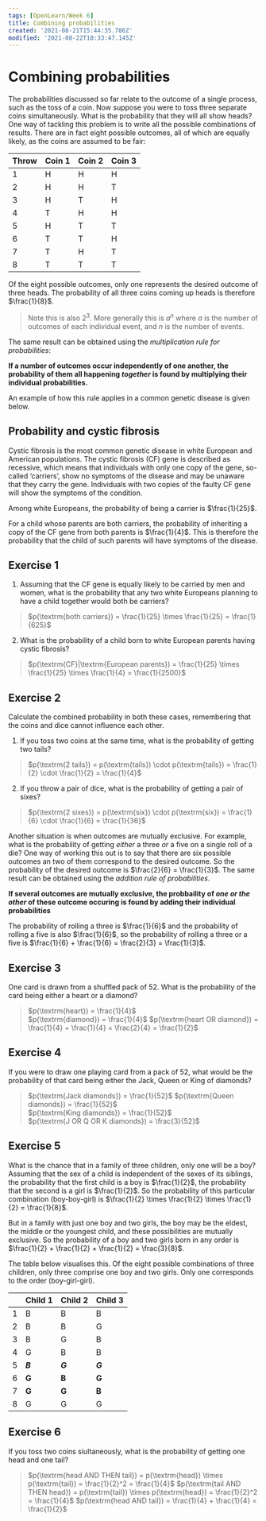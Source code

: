 ```yaml
---
tags: [OpenLearn/Week 6]
title: Combining probabilities
created: '2021-08-21T15:44:35.786Z'
modified: '2021-08-22T10:33:47.145Z'
---
```


# Combining probabilities

The probabilities discussed so far relate to the outcome of a single process, such as the toss of a coin. Now suppose you were to toss three separate coins simultaneously. What is the probability that they will all show heads? One way of tackling this problem is to write all the possible combinations of results. There are in fact eight possible outcomes, all of which are equally likely, as the coins are assumed to be fair:


| Throw  | Coin 1 | Coin 2 | Coin 3 |
| ------ | ------ | ------ | ------ |
| 1      | H      | H      | H      |
| 2      | H      | H      | T      |
| 3      | H      | T      | H      |
| 4      | T      | H      | H      |
| 5      | H      | T      | T      |
| 6      | T      | T      | H      |
| 7      | T      | H      | T      |
|8       | T      | T      | T      |

Of the eight possible outcomes, only one represents the desired outcome of three heads. The probability of all three coins coming up heads is therefore $\frac{1}{8}$. 

> Note this is also $2^3$. More generally this is $a^n$ where $a$ is the number of outcomes of each individual event, and $n$ is the number of events.

The same result can be obtained using the *multiplication rule for probabilities*:

**If a number of outcomes occur independently of one another, the probability of them all happening _together_ is found by multiplying their individual probabilities.**

An example of how this rule applies in a common genetic disease is given below.

## Probability and cystic fibrosis

Cystic fibrosis is the most common genetic disease in white European and American populations. The cystic fibrosis (CF) gene is described as recessive, which means that individuals with only one copy of the gene, so-called ‘carriers’, show no symptoms of the disease and may be unaware that they carry the gene. Individuals with two copies of the faulty CF gene will show the symptoms of the condition.

Among white Europeans, the probability of being a carrier is $\frac{1}{25}$.

For a child whose parents are both carriers, the probability of inheriting a copy of the CF gene from both parents is $\frac{1}{4}$. This is therefore the probability that the child of such parents will have symptoms of the disease.

## Exercise 1
1) Assuming that the CF gene is equally likely to be carried by men and women, what is the probability that any two white Europeans planning to have a child together would both be carriers?

> $p(\textrm{both carriers}) = \frac{1}{25} \times \frac{1}{25} = \frac{1}{625}$

2) What is the probability of a child born to white European parents having cystic fibrosis?

> $p(\textrm{CF}|\textrm{European parents}) = \frac{1}{25} \times \frac{1}{25} \times \frac{1}{4} = \frac{1}{2500}$

## Exercise 2
Calculate the combined probability in both these cases, remembering that the coins and dice cannot influence each other.

1) If you toss two coins at the same time, what is the probability of getting two tails?
> $p(\textrm{2 tails}) = p(\textrm{tails}) \cdot p(\textrm{tails}) = \frac{1}{2} \cdot \frac{1}{2} = \frac{1}{4}$

2) If you throw a pair of dice, what is the probability of getting a pair of sixes?
> $p(\textrm{2 sixes}) = p(\textrm{six}) \cdot p(\textrm{six}) = \frac{1}{6} \cdot \frac{1}{6} = \frac{1}{36}$

Another situation is when outcomes are mutually exclusive. For example, what is the probability of getting _either_ a three _or_ a five on a single roll of a die? One way of working this out is to say that there are six possible outcomes an two of them correspond to the desired outcome. So the probability of the desired outcome is $\frac{2}{6} = \frac{1}{3}$. The same result can be obtained using the _addition rule of probabilities_.

**If several outcomes are mutually exclusive, the probbaility of _one or the other_ of these outcome occuring is found by adding their individual probabilities**

The probability of rolling a three is $\frac{1}{6}$ and the probability of rolling a five is also $\frac{1}{6}$, so the probability of rolling a three or a five is $\frac{1}{6} + \frac{1}{6} = \frac{2}{3} = \frac{1}{3}$.

## Exercise 3
One card is drawn from a shuffled pack of 52. What is the probability of the card being either a heart or a diamond? 
> $p(\textrm{heart}) = \frac{1}{4}$  
> $p(\textrm{diamond}) = \frac{1}{4}$
> $p(\textrm{heart OR diamond}) = \frac{1}{4} + \frac{1}{4} = \frac{2}{4} = \frac{1}{2}$

## Exercise 4
If you were to draw one playing card from a pack of 52, what would be the probability of that card being either the Jack, Queen or King of diamonds?
> $p(\textrm{Jack diamonds}) = \frac{1}{52}$
> $p(\textrm{Queen diamonds}) = \frac{1}{52}$    
> $p(\textrm{King diamonds}) = \frac{1}{52}$  
> $p(\textrm{J OR Q OR K diamonds}) = \frac{3}{52}$  

## Exercise 5
What is the chance that in a family of three children, only one will be a boy? Assuming that the sex of a child is independent of the sexes of its siblings, the probability that the first child is a boy is $\frac{1}{2}$, the probability that the second is a girl is $\frac{1}{2}$. So the probability of this particular combination (boy-boy-girl) is $\frac{1}{2} \times \frac{1}{2} \times \frac{1}{2} = \frac{1}{8}$.

But in a family with just one boy and two girls, the boy may be the eldest, the middle or the youngest child, and these possibilities are mutually exclusive. So the probability of a boy and two girls born in any order is $\frac{1}{2} + \frac{1}{2} + \frac{1}{2} = \frac{3}{8}$.

The table below visualises this. Of the eight possible combinations of three children, only three comprise one boy and two girls. Only one corresponds to the order (boy-girl-girl).


|         | Child 1 | Child 2 | Child 3 |
| ------- | ------- | ------- | ------- |
| 1       | B       | B       | B       |
| 2       | B       | B       | G       |
| 3       | B       | G       | B       |
| 4       | G       | B       | B       |
| 5       | **_B_**       | **_G_**       | **_G_**       |
| 6       | **G**       | **B**       | **G**       |
| 7       | **G**       | **G**       | **B**       |
| 8       | G       | G       | G       |


## Exercise 6
If you toss two coins siultaneously, what is the probability of getting one head and one tail?
> $p(\textrm{head AND THEN tail}) = p(\textrm{head}) \times p(\textrm{tail}) = \frac{1}{2}^2 = \frac{1}{4}$
> $p(\textrm{tail AND THEN head}) = p(\textrm{tail}) \times p(\textrm{head}) = \frac{1}{2}^2 = \frac{1}{4}$
> $p(\textrm{head AND tail}) = \frac{1}{4} + \frac{1}{4} = \frac{1}{2}$







